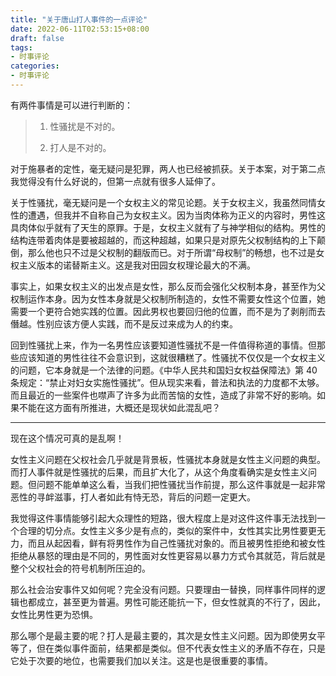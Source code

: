 ```yaml
---
title: "关于唐山打人事件的一点评论"
date: 2022-06-11T02:53:15+08:00
draft: false
tags:
- 时事评论
categories:
- 时事评论
---
```


有两件事情是可以进行判断的：

> 1. 性骚扰是不对的。
>
> 2. 打人是不对的。

对于施暴者的定性，毫无疑问是犯罪，两人也已经被抓获。关于本案，对于第二点我觉得没有什么好说的，但第一点就有很多人延伸了。

关于性骚扰，毫无疑问是一个女权主义的常见论题。关于女权主义，我虽然同情女性的遭遇，但我并不自称自己为女权主义。因为当肉体称为正义的内容时，男性这具肉体似乎就有了天生的原罪。于是，女权主义就有了与神学相似的结构。男性的结构连带着肉体是要被超越的，而这种超越，如果只是对原先父权制结构的上下颠倒，那么他也只不过是父权制的翻版而已。对于所谓“母权制”的畅想，也不过是女权主义版本的诺替斯主义。这是我对田园女权理论最大的不满。

事实上，如果女权主义的出发点是女性，那么反而会强化父权制本身，甚至作为父权制运作本身。因为女性本身就是父权制所制造的，女性不需要女性这个位置，她需要一个更符合她实践的位置。因此男权也要回归他的位置，而不是为了剥削而去僭越。性别应该方便人实践，而不是反过来成为人的约束。

回到性骚扰上来，作为一名男性应该要知道性骚扰不是一件值得称道的事情。但那些应该知道的男性往往不会意识到，这就很糟糕了。性骚扰不仅仅是一个女权主义的问题，它本身就是一个法律的问题。《中华人民共和国妇女权益保障法》第 40 条规定：“禁止对妇女实施性骚扰”。但从现实来看，普法和执法的力度都不太够。而且最近的一些案件也噤声了许多为此而苦恼的女性，造成了非常不好的影响。如果不能在这方面有所推进，大概还是现状如此混乱吧？

---

现在这个情况可真的是乱啊！

女性主义问题在父权社会几乎就是背景板，性骚扰本身就是女性主义问题的典型。而打人事件就是性骚扰的后果，而且扩大化了，从这个角度看确实是女性主义问题。但问题不能单单这么看，当我们把性骚扰当作前提，那么这件事就是一起非常恶性的寻衅滋事，打人者如此有恃无恐，背后的问题一定更大。

我觉得这件事情能够引起大众理性的短路，很大程度上是对这件这件事无法找到一个合理的切分点。女性主义多少是有点的，类似的案件中，女性其实比男性要更无力，而且从起因看，鲜有将男性作为自己性骚扰对象的。而且被男性拒绝和被女性拒绝从暴怒的理由是不同的，男性面对女性更容易以暴力方式令其就范，背后就是整个父权社会的符号机制所压迫的。

那么社会治安事件又如何呢？完全没有问题。只要理由一替换，同样事件同样的逻辑也都成立，甚至更为普遍。男性可能还能抗一下，但女性就真的不行了，因此，女性比男性更为恐惧。

那么哪个是最主要的呢？打人是最主要的，其次是女性主义问题。因为即使男女平等了，但在类似事件面前，结果都是类似。但不代表女性主义的矛盾不存在，只是它处于次要的地位，也需要我们加以关注。这是也是很重要的事情。
